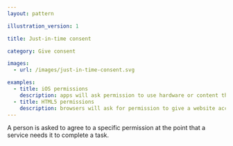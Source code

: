 ```yaml
---
layout: pattern

illustration_version: 1

title: Just-in-time consent

category: Give consent

images:
  - url: /images/just-in-time-consent.svg

examples:
  - title: iOS permissions
    description: apps will ask permission to use hardware or content the first time an app requires it
  - title: HTML5 permissions
    description: browsers will ask for permission to give a website access webcam, microphone or location when a website requests it
---
```


A person is asked to agree to a specific permission at the point that a service needs it to complete a task.
